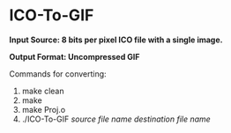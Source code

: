 # ICO-To-GIF

**Input Source: 8 bits per pixel ICO file with a single image.**

**Output Format: Uncompressed GIF**

Commands for converting:
  1. make clean
  2. make
  3. make Proj.o
  4. ./ICO-To-GIF *source file name* *destination file name*
